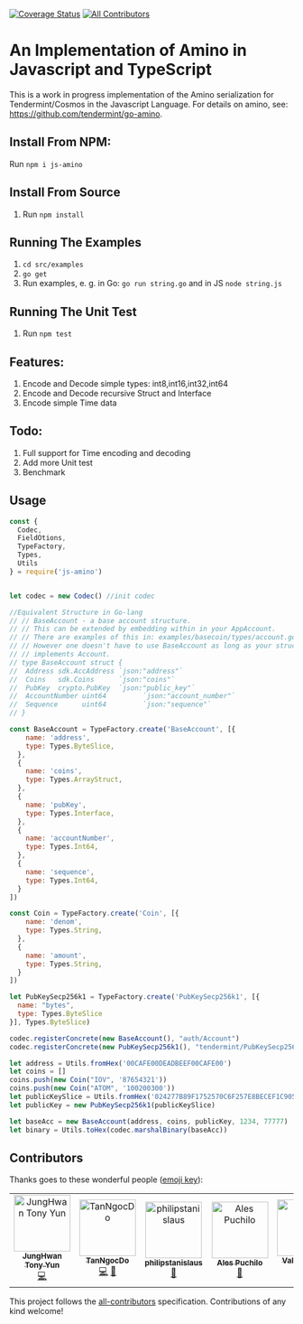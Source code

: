 [![Coverage Status](https://coveralls.io/repos/github/cybercongress/js-amino/badge.svg)](https://coveralls.io/github/cybercongress/js-amino)
[![All Contributors](https://img.shields.io/badge/all_contributors-7-orange.svg?style=flat-square)](#contributors)

# An Implementation of Amino in Javascript and TypeScript
This is a work in progress implementation of the Amino serialization for Tendermint/Cosmos in the Javascript Language. For details on amino, see: https://github.com/tendermint/go-amino.

## Install From NPM:
Run `npm i js-amino`

## Install From Source

1. Run `npm install`

## Running The Examples

1. `cd src/examples`
2. `go get`
3. Run examples, e. g. in Go: `go run string.go` and in JS `node string.js`

## Running The Unit Test

1. Run `npm test`

## Features:
1. Encode and Decode simple types: int8,int16,int32,int64
2. Encode and Decode recursive Struct and Interface
3. Encode simple Time data

## Todo:
1. Full support for Time encoding and decoding
2. Add more Unit test
3. Benchmark

## Usage
```js
const {
  Codec,
  FieldOtions,
  TypeFactory,
  Types,
  Utils
} = require('js-amino')


let codec = new Codec() //init codec

//Equivalent Structure in Go-lang
// // BaseAccount - a base account structure.
// // This can be extended by embedding within in your AppAccount.
// // There are examples of this in: examples/basecoin/types/account.go.
// // However one doesn't have to use BaseAccount as long as your struct
// // implements Account.
// type BaseAccount struct {
// 	Address sdk.AccAddress `json:"address"`
// 	Coins   sdk.Coins      `json:"coins"`
// 	PubKey  crypto.PubKey  `json:"public_key"`
// 	AccountNumber uint64         `json:"account_number"`
// 	Sequence      uint64         `json:"sequence"`
// }

const BaseAccount = TypeFactory.create('BaseAccount', [{
    name: 'address',
    type: Types.ByteSlice,
  },
  {
    name: 'coins',
    type: Types.ArrayStruct,
  },
  {
    name: 'pubKey',
    type: Types.Interface,
  },
  {
    name: 'accountNumber',
    type: Types.Int64,
  },
  {
    name: 'sequence',
    type: Types.Int64,
  }
])

const Coin = TypeFactory.create('Coin', [{
    name: 'denom',
    type: Types.String,
  },
  {
    name: 'amount',
    type: Types.String,
  }
])

let PubKeySecp256k1 = TypeFactory.create('PubKeySecp256k1', [{
  name: "bytes",
  type: Types.ByteSlice
}], Types.ByteSlice)

codec.registerConcrete(new BaseAccount(), "auth/Account")
codec.registerConcrete(new PubKeySecp256k1(), "tendermint/PubKeySecp256k1", {});

let address = Utils.fromHex('00CAFE00DEADBEEF00CAFE00')
let coins = []
coins.push(new Coin("IOV", '87654321'))
coins.push(new Coin("ATOM", '100200300'))
let publicKeySlice = Utils.fromHex('024277B89F1752570C6F257E8BECEF1C9059312E636C6F171596AD44F56E7123DF')
let publicKey = new PubKeySecp256k1(publicKeySlice)

let baseAcc = new BaseAccount(address, coins, publicKey, 1234, 77777)
let binary = Utils.toHex(codec.marshalBinary(baseAcc))
```

## Contributors

Thanks goes to these wonderful people ([emoji key](https://allcontributors.org/docs/en/emoji-key)):

<!-- ALL-CONTRIBUTORS-LIST:START - Do not remove or modify this section -->
<!-- prettier-ignore -->
<table><tr><td align="center"><a href="https://github.com/Thunnini"><img src="https://avatars2.githubusercontent.com/u/16339680?v=4" width="100px;" alt="JungHwan Tony Yun"/><br /><sub><b>JungHwan Tony Yun</b></sub></a><br /><a href="https://github.com/cybercongress/js-amino/commits?author=Thunnini" title="Code">💻</a></td><td align="center"><a href="https://www.linkedin.com/in/do-ngoc-tan-64260072/"><img src="https://avatars3.githubusercontent.com/u/8816061?v=4" width="100px;" alt="TanNgocDo"/><br /><sub><b>TanNgocDo</b></sub></a><br /><a href="https://github.com/cybercongress/js-amino/commits?author=TanNgocDo" title="Code">💻</a> <a href="#maintenance-TanNgocDo" title="Maintenance">🚧</a></td><td align="center"><a href="https://github.com/philipstanislaus"><img src="https://avatars1.githubusercontent.com/u/6912756?v=4" width="100px;" alt="philipstanislaus"/><br /><sub><b>philipstanislaus</b></sub></a><br /><a href="https://github.com/cybercongress/js-amino/commits?author=philipstanislaus" title="Documentation">📖</a></td><td align="center"><a href="https://github.com/SaveTheAles"><img src="https://avatars0.githubusercontent.com/u/36516972?v=4" width="100px;" alt="Ales Puchilo"/><br /><sub><b>Ales Puchilo</b></sub></a><br /><a href="#projectManagement-SaveTheAles" title="Project Management">📆</a></td><td align="center"><a href="https://github.com/litvintech"><img src="https://avatars2.githubusercontent.com/u/1690657?v=4" width="100px;" alt="Valery Litvin"/><br /><sub><b>Valery Litvin</b></sub></a><br /><a href="https://github.com/cybercongress/js-amino/commits?author=litvintech" title="Code">💻</a></td><td align="center"><a href="https://github.com/cyberadmin"><img src="https://avatars1.githubusercontent.com/u/36439031?v=4" width="100px;" alt="Cyber Admin"/><br /><sub><b>Cyber Admin</b></sub></a><br /><a href="https://github.com/cybercongress/js-amino/commits?author=cyberadmin" title="Documentation">📖</a></td><td align="center"><a href="https://github.com/ethanfrey"><img src="https://avatars3.githubusercontent.com/u/5689864?v=4" width="100px;" alt="Ethan Frey"/><br /><sub><b>Ethan Frey</b></sub></a><br /><a href="https://github.com/cybercongress/js-amino/commits?author=ethanfrey" title="Tests">⚠️</a></td></tr></table>

<!-- ALL-CONTRIBUTORS-LIST:END -->

This project follows the [all-contributors](https://github.com/all-contributors/all-contributors) specification. Contributions of any kind welcome!
